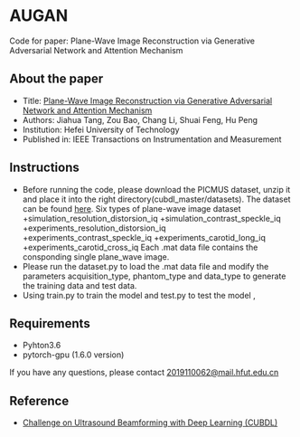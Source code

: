 # AUGAN
Code for paper: Plane-Wave Image Reconstruction via Generative Adversarial Network and Attention Mechanism
## About the paper
* Title: [Plane-Wave Image Reconstruction via Generative Adversarial Network and Attention Mechanism](https://www.researchgate.net/publication/351870956_Plane-Wave_Image_Reconstruction_via_Generative_Adversarial_Network_and_Attention_Mechanism)
* Authors: Jiahua Tang, Zou Bao, Chang Li, Shuai Feng, Hu Peng 
* Institution: Hefei University of Technology
* Published in: IEEE Transactions on Instrumentation and Measurement
## Instructions
* Before running the code, please download the PICMUS dataset, unzip it and place it into the right directory(cubdl_master/datasets). The dataset can be found [here](https://www.creatis.insa-lyon.fr/Challenge/IEEE_IUS_2016/download). 
Six types of plane-wave image dataset
+simulation_resolution_distorsion_iq
+simulation_contrast_speckle_iq
+experiments_resolution_distorsion_iq
+experiments_contrast_speckle_iq
+experiments_carotid_long_iq
+experiments_carotid_cross_iq
Each .mat data file contains the consponding single plane_wave image.  
* Please run the dataset.py to load the .mat data file and modify the parameters acquisition_type, phantom_type and data_type to generate the training data and test data.
* Using train.py to train the model and test.py to test the model ,  
## Requirements
+ Pyhton3.6
+ pytorch-gpu (1.6.0 version)

If you have any questions, please contact 2019110062@mail.hfut.edu.cn

## Reference
* [Challenge on Ultrasound Beamforming with Deep Learning (CUBDL)](https://gitlab.com/dongwoon.hyun/cubdl)
